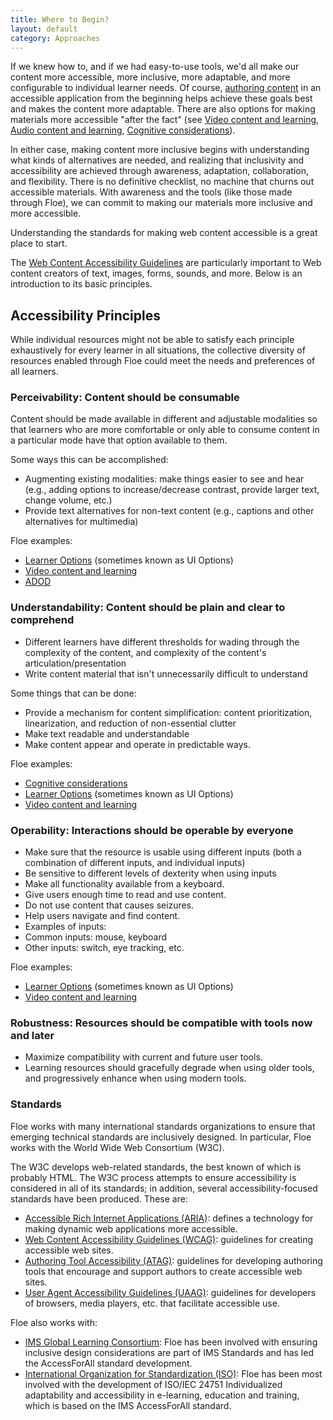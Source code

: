 ```yaml
---
title: Where to Begin?
layout: default
category: Approaches
---
```


If we knew how to, and if we had easy-to-use tools, we'd all make our content more accessible, more inclusive, more adaptable, and more configurable to individual learner needs. Of course, [authoring content](AuthoringOfContent.html) in an accessible application from the beginning helps achieve these goals best and makes the content more adaptable. There are also options for making materials more accessible "after the fact" (see [Video content and learning](VideoContentAndLearning.html), [Audio content and learning](AudioContentAndLearning.html), [Cognitive considerations](CognitiveConsiderations.html)).

In either case, making content more inclusive begins with understanding what kinds of alternatives are needed, and realizing that inclusivity and accessibility are achieved through awareness, adaptation, collaboration, and flexibility. There is no definitive checklist, no machine that churns out accessible materials. With awareness and the tools (like those made through Floe), we can commit to making our materials more inclusive and more accessible.

Understanding the standards for making web content accessible is a great place to start.

The <a href="http://www.w3.org/TR/WCAG20/" rel="nofollow" target="_blank" class="link-external">Web Content Accessibility Guidelines</a> are particularly important to Web content creators of text, images, forms, sounds, and more. Below is an introduction to its basic principles.

## Accessibility Principles

While individual resources might not be able to satisfy each principle exhaustively for every learner in all situations, the collective diversity of resources enabled through Floe could meet the needs and preferences of all learners.

### Perceivability: Content should be consumable

Content should be made available in different and adjustable modalities so that learners who are more comfortable or only able to consume content in a particular mode have that option available to them.

Some ways this can be accomplished:

*  Augmenting existing modalities: make things easier to see and hear (e.g., adding options to increase/decrease contrast, provide larger text, change volume, etc.)
*  Provide text alternatives for non-text content (e.g., captions and other alternatives for multimedia)

Floe examples:
* <a href="http://build.fluidproject.org/infusion/demos/prefsFramework/" rel="nofollow" target="_blank" class="link-external">Learner Options</a>
(sometimes known as UI Options)
* [Video content and learning](VideoContentAndLearning.html)
* <a href="http://adod.idrc.ocad.ca/" rel="nofollow" target="_blank" class="link-external">ADOD</a>

### Understandability: Content should be plain and clear to comprehend

*  Different learners have different thresholds for wading through the complexity of the content, and complexity of the content's articulation/presentation
*  Write content material that isn't unnecessarily difficult to understand

Some things that can be done:
*  Provide a mechanism for content simplification: content prioritization, linearization, and reduction of non-essential clutter
*  Make text readable and understandable
*  Make content appear and operate in predictable ways.

Floe examples:
* [Cognitive considerations](CognitiveConsiderations.html)
* <a href="http://build.fluidproject.org/infusion/demos/prefsFramework/" rel="nofollow" target="_blank" class="link-external">Learner Options</a> (sometimes known as UI Options)
* [Video content and learning](VideoContentAndLearning.html)

### Operability: Interactions should be operable by everyone

*  Make sure that the resource is usable using different inputs (both a combination of different inputs, and individual inputs)
*  Be sensitive to different levels of dexterity when using inputs
*  Make all functionality available from a keyboard.
*  Give users enough time to read and use content.
*  Do not use content that causes seizures.
*  Help users navigate and find content.
*  Examples of inputs:
  * Common inputs: mouse, keyboard
  * Other inputs: switch, eye tracking, etc.

Floe examples:
* <a href="http://build.fluidproject.org/infusion/demos/prefsFramework/" rel="nofollow" target="_blank" class="link-external">Learner Options</a> (sometimes known as UI Options)
* [Video content and learning](VideoContentAndLearning.html)

### Robustness: Resources should be compatible with tools now and later

* Maximize compatibility with current and future user tools.
* Learning resources should gracefully degrade when using older tools, and progressively enhance when using modern tools.

### Standards

Floe works with many international standards organizations to ensure that emerging technical standards are inclusively designed. In particular, Floe works with the World Wide Web Consortium (W3C).

The W3C develops web-related standards, the best known of which is probably HTML. The W3C process attempts to ensure accessibility is considered in all of its standards; in addition, several accessibility-focused standards have been produced. These are:

* <a href="http://www.w3.org/WAI/intro/aria" rel="nofollow" target="_blank" class="link-external">Accessible Rich Internet Applications (ARIA)</a>: defines a technology for making dynamic web applications more accessible.
* <a href="http://www.w3.org/TR/WCAG20/" rel="nofollow" target="_blank" class="link-external">Web Content Accessibility Guidelines (WCAG)</a>: guidelines for creating accessible web sites.
* <a href="http://www.w3.org/TR/WAI-AUTOOLS/" rel="nofollow" target="_blank" class="link-external">Authoring Tool Accessibility (ATAG)</a>: guidelines for developing authoring tools that encourage and support authors to create accessible web sites.
* <a href="http://www.w3.org/WAI/intro/uaag.php" rel="nofollow" target="_blank" class="link-external">User Agent Accessibility Guidelines (UAAG)</a>: guidelines for developers of browsers, media players, etc. that facilitate accessible use.


Floe also works with:
* <a href="http://www.imsglobal.org/accessibility/" rel="nofollow" target="_blank" class="link-external">IMS Global Learning Consortium</a>: Floe has been involved with ensuring inclusive design considerations are part of IMS Standards and has led the AccessForAll standard development.
* <a href="http://www.iso.org/iso/catalogue_detail?csnumber=41521" rel="nofollow" target="_blank" class="link-external">International Organization for Standardization (ISO)</a>: Floe has been most involved with the development of ISO/IEC 24751 Individualized adaptability and accessibility in e-learning, education and training, which is based on the IMS AccessForAll standard.
